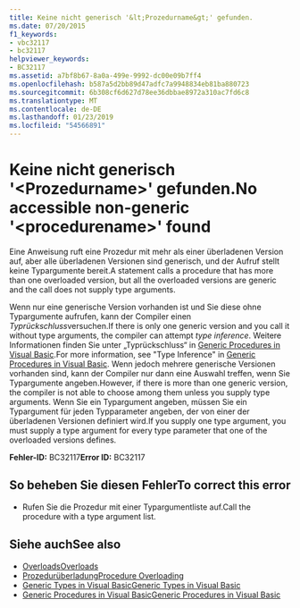 ```yaml
---
title: Keine nicht generisch '&lt;Prozedurname&gt;' gefunden.
ms.date: 07/20/2015
f1_keywords:
- vbc32117
- bc32117
helpviewer_keywords:
- BC32117
ms.assetid: a7bf8b67-8a0a-499e-9992-dc00e09b7ff4
ms.openlocfilehash: b587a5d2bb89d47adfc7a9948834eb81ba880723
ms.sourcegitcommit: 6b308cf6d627d78ee36dbbae8972a310ac7fd6c8
ms.translationtype: MT
ms.contentlocale: de-DE
ms.lasthandoff: 01/23/2019
ms.locfileid: "54566891"
---
```

# <a name="no-accessible-non-generic-ltprocedurenamegt-found"></a><span data-ttu-id="25f08-102">Keine nicht generisch '&lt;Prozedurname&gt;' gefunden.</span><span class="sxs-lookup"><span data-stu-id="25f08-102">No accessible non-generic '&lt;procedurename&gt;' found</span></span>
<span data-ttu-id="25f08-103">Eine Anweisung ruft eine Prozedur mit mehr als einer überladenen Version auf, aber alle überladenen Versionen sind generisch, und der Aufruf stellt keine Typargumente bereit.</span><span class="sxs-lookup"><span data-stu-id="25f08-103">A statement calls a procedure that has more than one overloaded version, but all the overloaded versions are generic and the call does not supply type arguments.</span></span>  
  
 <span data-ttu-id="25f08-104">Wenn nur eine generische Version vorhanden ist und Sie diese ohne Typargumente aufrufen, kann der Compiler einen *Typrückschluss*versuchen.</span><span class="sxs-lookup"><span data-stu-id="25f08-104">If there is only one generic version and you call it without type arguments, the compiler can attempt *type inference*.</span></span> <span data-ttu-id="25f08-105">Weitere Informationen finden Sie unter „Typrückschluss“ in [Generic Procedures in Visual Basic](../../visual-basic/programming-guide/language-features/data-types/generic-procedures.md).</span><span class="sxs-lookup"><span data-stu-id="25f08-105">For more information, see "Type Inference" in [Generic Procedures in Visual Basic](../../visual-basic/programming-guide/language-features/data-types/generic-procedures.md).</span></span> <span data-ttu-id="25f08-106">Wenn jedoch mehrere generische Versionen vorhanden sind, kann der Compiler nur dann eine Auswahl treffen, wenn Sie Typargumente angeben.</span><span class="sxs-lookup"><span data-stu-id="25f08-106">However, if there is more than one generic version, the compiler is not able to choose among them unless you supply type arguments.</span></span> <span data-ttu-id="25f08-107">Wenn Sie ein Typargument angeben, müssen Sie ein Typargument für jeden Typparameter angeben, der von einer der überladenen Versionen definiert wird.</span><span class="sxs-lookup"><span data-stu-id="25f08-107">If you supply one type argument, you must supply a type argument for every type parameter that one of the overloaded versions defines.</span></span>  
  
 <span data-ttu-id="25f08-108">**Fehler-ID:** BC32117</span><span class="sxs-lookup"><span data-stu-id="25f08-108">**Error ID:** BC32117</span></span>  
  
## <a name="to-correct-this-error"></a><span data-ttu-id="25f08-109">So beheben Sie diesen Fehler</span><span class="sxs-lookup"><span data-stu-id="25f08-109">To correct this error</span></span>  
  
-   <span data-ttu-id="25f08-110">Rufen Sie die Prozedur mit einer Typargumentliste auf.</span><span class="sxs-lookup"><span data-stu-id="25f08-110">Call the procedure with a type argument list.</span></span>  
  
## <a name="see-also"></a><span data-ttu-id="25f08-111">Siehe auch</span><span class="sxs-lookup"><span data-stu-id="25f08-111">See also</span></span>
- [<span data-ttu-id="25f08-112">Overloads</span><span class="sxs-lookup"><span data-stu-id="25f08-112">Overloads</span></span>](../../visual-basic/language-reference/modifiers/overloads.md)
- [<span data-ttu-id="25f08-113">Prozedurüberladung</span><span class="sxs-lookup"><span data-stu-id="25f08-113">Procedure Overloading</span></span>](../../visual-basic/programming-guide/language-features/procedures/procedure-overloading.md)
- [<span data-ttu-id="25f08-114">Generic Types in Visual Basic</span><span class="sxs-lookup"><span data-stu-id="25f08-114">Generic Types in Visual Basic</span></span>](../../visual-basic/programming-guide/language-features/data-types/generic-types.md)
- [<span data-ttu-id="25f08-115">Generic Procedures in Visual Basic</span><span class="sxs-lookup"><span data-stu-id="25f08-115">Generic Procedures in Visual Basic</span></span>](../../visual-basic/programming-guide/language-features/data-types/generic-procedures.md)
